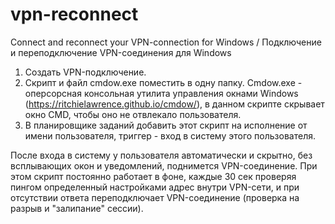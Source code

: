 # vpn-reconnect
Connect and reconnect your VPN-connection for Windows / Подключение и переподключение VPN-соединения для Windows

1. Создать VPN-подключение.
2. Скрипт и файл cmdow.exe поместить в одну папку. Cmdow.exe - оперсорсная консольная утилита управления окнами Windows (https://ritchielawrence.github.io/cmdow/), в данном скрипте скрывает окно CMD, чтобы оно не отвлекало пользователя.
3. В планировщике заданий добавить этот скрипт на исполнение от имени пользователя, триггер - вход в систему этого пользователя.

После входа в систему у пользователя автоматически и скрытно, без всплывающих окон и уведомлений, поднимется VPN-соединение. При этом скрипт постоянно работает в фоне, каждые 30 сек проверяя пингом определенный настройками адрес внутри VPN-сети, и при отсутствии ответа переподключает VPN-соединение (проверка на разрыв и "залипание" сессии).

